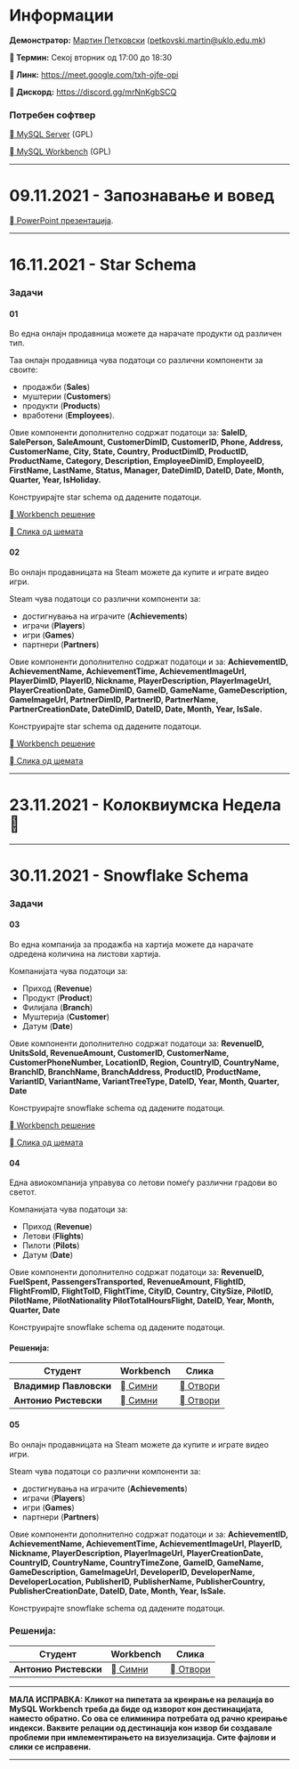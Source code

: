 # Информации

**Демонстратор:** [Мартин Петковски](https://www.najjak.com/spao/martin-petkovski-cv.pdf)  (petkovski.martin@uklo.edu.mk)

**&#xf017; Термин:** Секој вторник од 17:00 до 18:30 

**&#xf1a0; Линк:**  https://meet.google.com/txh-ojfe-opi

**&#xf392; Дискорд:** https://discord.gg/mrNnKgbSCQ

### Потребен софтвер

[&#xf019; MySQL Server](https://dev.mysql.com/downloads/file/?id=508935) (GPL)

[&#xf019; MySQL Workbench](https://dev.mysql.com/downloads/workbench/) (GPL)


---

# 09.11.2021 - Запознавање и вовед
 [&#xf1c4; PowerPoint презентација](https://www.najjak.com/spao/resources/spao-vezhbi-01.pptx).

---

# 16.11.2021 - Star Schema

### Задачи

#### 01
Во една онлајн продавница можете да нарачате продукти од различен тип. 

Таа онлајн продавница чува податоци со различни компоненти за своите: 
- продажби (**Sales**)
- муштерии (**Customers**)
- продукти (**Products**) 
- вработени (**Employees**). 

Овие компоненти дополнително содржат податоци за: **SaleID, SalePerson, SaleAmount, CustomerDimID, CustomerID, Phone, Address, CustomerName, City, State, Country, ProductDimID, ProductID, ProductName, Category, Description, EmployeeDimID, EmployeeID, FirstName, LastName, Status, Manager, DateDimID, DateID, Date, Month, Quarter, Year, IsHoliday.**

Конструирајте star schema од дадените податоци.

[&#xf019; Workbench решение](https://www.najjak.com/spao/resources/Vezhbi02_Zadacha01.mwb)

[&#xf03e; Слика од шемата](https://www.najjak.com/spao/resources/Vezhbi02_Zadacha01.png)

#### 02
Во онлајн продавницата на Steam можете да купите и играте видео игри. 

Steam чува податоци со различни компоненти за: 
- достигнувања на играчите (**Achievements**)
- играчи (**Players**)
- игри (**Games**)
- партнери (**Partners**)

Овие компоненти дополнително содржат податоци и за: **AchievementID, AchievementName, AchievementTime, AchievementImageUrl, PlayerDimID, PlayerID, Nickname, PlayerDescription, PlayerImageUrl, PlayerCreationDate, GameDimID, GameID, GameName, GameDescription, GameImageUrl, PartnerDimID, PartnerID, PartnerName, PartnerCreationDate, DateDimID, DateID, Date, Month, Year, IsSale.**

Конструирајте star schema од дадените податоци.

[&#xf019; Workbench решение](https://www.najjak.com/spao/resources/Vezhbi02_Zadacha02.mwb)

[&#xf03e; Слика од шемата](https://www.najjak.com/spao/resources/Vezhbi02_Zadacha02.png)

---

# 23.11.2021 - Колоквиумска Недела 🥳

---

# 30.11.2021 - Snowflake Schema

### Задачи

#### 03

Во една компанија за продажба на хартија можете да нарачате одредена количина на листови хартија.

Компанијата чува податоци за:
- Приход (**Revenue**)
- Продукт (**Product**)
- Филијала (**Branch**)
- Муштерија (**Customer**)
- Датум (**Date**)

Овие компоненти дополнително содржат податоци за: **RevenueID, UnitsSold, RevenueAmount, CustomerID, CustomerName, CustomerPhoneNumber, LocationID, Region, CountryID, CountryName, BranchID, BranchName, BranchAddress, ProductID, ProductName, VariantID, VariantName, VariantTreeType, DateID, Year, Month, Quarter, Date**

Конструирајте snowflake schema од дадените податоци.

[&#xf019; Workbench решение](https://www.najjak.com/spao/resources/Vezhbi03_Zadacha03.mwb)

[&#xf03e; Слика од шемата](https://www.najjak.com/spao/resources/Vezhbi03_Zadacha03.png)

#### 04

Една авиокомпанија управува со летови помеѓу различни градови во светот.

Компанијата чува податоци за:
- Приход (**Revenue**)
- Летови (**Flights**)
- Пилоти (**Pilots**)
- Датум  (**Date**)

Овие компоненти дополнително содржат податоци за: **RevenueID, FuelSpent, PassengersTransported, RevenueAmount, FlightID, FlightFromID, FlightToID, FlightTime, CityID, Country, CitySize, PilotID, PilotName, PilotNationality PilotTotalHoursFlight, DateID, Year, Month, Quarter, Date**

Конструирајте snowflake schema од дадените податоци.

#### Решенија:

| Студент | Workbench | Слика |
|---------|-----------|-------|
|**Владимир Павловски**|[&#xf019; Симни](https://www.najjak.com/spao/resources/VladimirPavlovski_Zadaca04.mwb)|[&#xf03e; Отвори](https://www.najjak.com/spao/resources/VladimirPavlovski_Vezhbi03_Zadacha04.png)|
|**Антонио Ристевски**| [&#xf019; Симни](https://www.najjak.com/spao/resources/AntonioRistevski_Zadaca04.mwb)|[&#xf03e; Отвори](https://www.najjak.com/spao/resources/AntonioRistevski_Vezhbi03_Zadacha04.png)

#### 05

Во онлајн продавницата на Steam можете да купите и играте видео игри. 

Steam чува податоци со различни компоненти за: 
- достигнувања на играчите (**Achievements**)
- играчи (**Players**)
- игри (**Games**)
- партнери (**Partners**)

Овие компоненти дополнително содржат податоци и за: **AchievementID, AchievementName, AchievementTime, AchievementImageUrl, PlayerID, Nickname, PlayerDescription, PlayerImageUrl, PlayerCreationDate, CountryID, CountryName, CountryTimeZone, GameID, GameName, GameDescription, GameImageUrl, DeveloperID, DeveloperName, DeveloperLocation, PublisherID, PublisherName, PublisherCountry, PublisherCreationDate, DateID, Date, Month, Year, IsSale.**

Конструирајте snowflake schema од дадените податоци.

### Решенија:

| Студент | Workbench | Слика |
|---------|-----------|-------|
|**Антонио Ристевски**| [&#xf019; Симни](https://www.najjak.com/spao/resources/AntonioRistevski_Zadaca05.mwb)|[&#xf03e; Отвори](https://www.najjak.com/spao/resources/AntonioRistevski_Vezhbi03_Zadacha04.png)

---

**МАЛА ИСПРАВКА: Кликот на пипетата за креирање на релација во MySQL Workbench треба да биде од изворот кон дестинацијата, наместо обратно. Со ова се елиминира потребата од рачно креирање индекси. Ваквите релации од дестинација кон извор би создавале проблеми при имлементирањето на визуелизација. Сите фајлови и слики се исправени.**

---